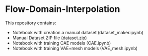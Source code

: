 # Flow-Domain-Interpolation

This repository contains:
- Notebook with creation a manual dataset (dataset_maker.ipynb)
- Manual Dataset ZIP file (dataset.zip)
- Notebook with training CAE models (CAE.ipynb)
- Notebook with training VAE+mesh models (VAE_mesh.ipynb)
